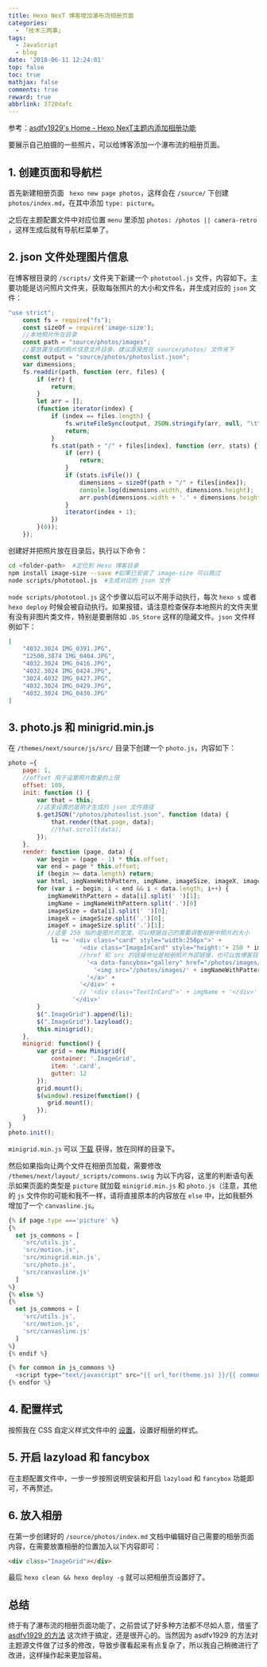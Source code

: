 ```yaml
---
title: Hexo NexT 博客增加瀑布流相册页面
categories:
  - 「技术三两事」
tags:
  - JavaScript
  - blog
date: '2018-06-11 12:24:01'
top: false
toc: true
mathjax: false
comments: true
reward: true
abbrlink: 3720dafc
---
```

参考：[asdfv1929's Home - Hexo NexT主题内添加相册功能](https://asdfv1929.github.io/2018/05/26/next-add-photos/)

要展示自己拍摄的一些照片，可以给博客添加一个瀑布流的相册页面。

## 1. 创建页面和导航栏
首先新建相册页面 ` hexo new page photos`，这样会在 `/source/` 下创建 `photos/index.md`，在其中添加 `type: picture`。<!-- more -->

之后在主题配置文件中对应位置 `menu` 里添加 `photos: /photos || camera-retro` ，这样生成后就有导航栏菜单了。

## 2. json 文件处理图片信息
在博客根目录的 `/scripts/` 文件夹下新建一个 `phototool.js` 文件，内容如下。主要功能是访问照片文件夹，获取每张照片的大小和文件名，并生成对应的 `json` 文件：

```js
"use strict";
    const fs = require("fs");
    const sizeOf = require('image-size');
    //本地照片所在目录
    const path = "source/photos/images"; 
    //要放置生成的照片信息文件目录，建议直接放在 source/photos/ 文件夹下
    const output = "source/photos/photoslist.json";
    var dimensions;
    fs.readdir(path, function (err, files) {
        if (err) {
            return;
        }
        let arr = [];
        (function iterator(index) {
            if (index == files.length) {
                fs.writeFileSync(output, JSON.stringify(arr, null, "\t"));
                return;
            }
            fs.stat(path + "/" + files[index], function (err, stats) {
                if (err) {
                    return;
                }
                if (stats.isFile()) {
                    dimensions = sizeOf(path + "/" + files[index]);
                    console.log(dimensions.width, dimensions.height);
                    arr.push(dimensions.width + '.' + dimensions.height + ' ' + files[index]);
                }
                iterator(index + 1);
            })
        }(0));
    });
```

创建好并把照片放在目录后，执行以下命令：

```sh
cd <folder-path>  #定位到 Hexo 博客目录
npm install image-size --save #如果已安装了 image-size 可以跳过
node scripts/phototool.js  #生成对应的 json 文件
```

`node scripts/phototool.js` 这个步骤以后可以不用手动执行，每次 `hexo s` 或者 `hexo deploy` 时候会被自动执行。如果报错，请注意检查保存本地照片的文件夹里有没有非图片类文件，特别是要删除如 `.DS_Store` 这样的隐藏文件。`json` 文件样例如下：

```json
[
	"4032.3024 IMG_0391.JPG",
	"12500.3874 IMG_0404.JPG",
	"4032.3024 IMG_0416.JPG",
	"4032.3024 IMG_0424.JPG",
	"3024.4032 IMG_0427.JPG",
	"4032.3024 IMG_0429.JPG",
	"4032.3024 IMG_0430.JPG"
]
```

## 3. photo.js 和 minigrid.min.js

在 `/themes/next/source/js/src/` 目录下创建一个 `photo.js`，内容如下：

```js
photo ={
    page: 1,
    //offset 用于设置照片数量的上限
    offset: 100,
    init: function () {
        var that = this;
        //这里设置的是刚才生成的 json 文件路径
        $.getJSON("/photos/photoslist.json", function (data) {
            that.render(that.page, data);
            //that.scroll(data);
        });
    },
    render: function (page, data) {
        var begin = (page - 1) * this.offset;
        var end = page * this.offset;
        if (begin >= data.length) return;
        var html, imgNameWithPattern, imgName, imageSize, imageX, imageY, li = "";
        for (var i = begin; i < end && i < data.length; i++) {
           imgNameWithPattern = data[i].split(' ')[1];
           imgName = imgNameWithPattern.split('.')[0]
           imageSize = data[i].split(' ')[0];
           imageX = imageSize.split('.')[0];
           imageY = imageSize.split('.')[1];
           //这里 250 指的是图片的宽度，可以根据自己的需要调整相册中照片的大小
            li += '<div class="card" style="width:250px">' +
                    '<div class="ImageInCard" style="height:'+ 250 * imageY / imageX + 'px">' +
                    //href 和 src 的链接地址是相册照片外部链接，也可以放博客目录里
                      '<a data-fancybox="gallery" href="/photos/images/' + imgNameWithPattern + '?raw=true" data-caption="' + imgName + '">' +
                        '<img src="/photos/images/' + imgNameWithPattern + '?raw=true"/>' +
                      '</a>' +
                    '</div>' +
                    // '<div class="TextInCard">' + imgName + '</div>' +  //图片下显示文件名作为说明的功能
                  '</div>'
        }
        $(".ImageGrid").append(li);
        $(".ImageGrid").lazyload();
        this.minigrid();
    },
    minigrid: function() {
        var grid = new Minigrid({
            container: '.ImageGrid',
            item: '.card',
            gutter: 12
        });
        grid.mount();
        $(window).resize(function() {
           grid.mount();
        });
    }
}
photo.init();
```
`minigrid.min.js` 可以 [下载](https://unpkg.com/minigrid@3.1.1/dist/minigrid.min.js) 获得，放在同样的目录下。

然后如果指向让两个文件在相册页加载，需要修改 `/themes/next/layout/_scripts/commons.swig` 为以下内容，这里的判断语句表示如果页面的类型是 `picture` 就加载 `minigrid.min.js` 和 `photo.js`（注意，其他的 `js` 文件你的可能和我不一样，请将直接原本的内容放在 `else` 中，比如我额外增加了一个 `canvasline.js`。

```js
{% if page.type ==='picture' %}
{%
  set js_commons = [
    'src/utils.js',
    'src/motion.js',
    'src/minigrid.min.js',
    'src/photo.js',
    'src/canvasline.js'
  ]
%}
{% else %}
{%
  set js_commons = [
    'src/utils.js',
    'src/motion.js',
    'src/canvasline.js'
  ]
%}
{% endif %}

{% for common in js_commons %}
  <script type="text/javascript" src="{{ url_for(theme.js) }}/{{ common }}?v={{ version }}"></script>
{% endfor %}

```

## 4. 配置样式
按照我在 CSS 自定义样式文件中的 [设置](https://github.com/dongleizhang/blog/blob/hexo-source/themes/next/source/css/_custom/custom.styl)，设置好相册的样式。

## 5. 开启 lazyload 和 fancybox
在主题配置文件中，一步一步按照说明安装和开启 `lazyload` 和 `fancybox` 功能即可，不再赘述。

## 6. 放入相册
在第一步创建好的  `/source/photos/index.md` 文档中编辑好自己需要的相册页面内容，在需要放置相册的位置加入以下内容即可：

```html
<div class="ImageGrid"></div>
```

最后 `hexo clean && hexo deploy -g` 就可以把相册页设置好了。


## 总结
终于有了瀑布流的相册页面功能了，之前尝试了好多种方法都不尽如人意，借鉴了 [asdfv1929 的方法](https://asdfv1929.github.io/2018/05/26/next-add-photos/) 这次终于搞定，还是很开心的。当然因为 asdfv1929 的方法对主题源文件做了过多的修改，导致步骤看起来有点复杂了，所以我自己稍微进行了改进，这样操作起来更加容易。
